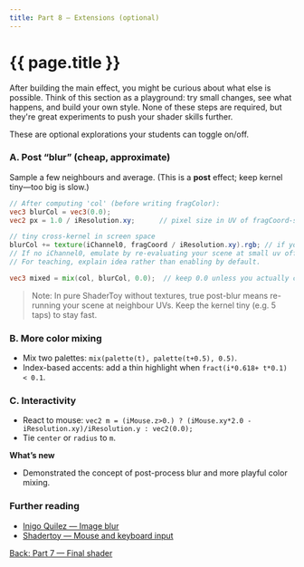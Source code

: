 ```yaml
---
title: Part 8 — Extensions (optional)
---
```

# {{ page.title }}

After building the main effect, you might be curious about what else is possible. Think of this section as a playground: try small changes, see what happens, and build your own style. None of these steps are required, but they're great experiments to push your shader skills further.

These are optional explorations your students can toggle on/off.

### A. Post “blur” (cheap, approximate)

Sample a few neighbours and average. (This is a **post** effect; keep kernel tiny—too big is slow.)

```glsl
// After computing 'col' (before writing fragColor):
vec3 blurCol = vec3(0.0);
vec2 px = 1.0 / iResolution.xy;      // pixel size in UV of fragCoord-space

// tiny cross-kernel in screen space
blurCol += texture(iChannel0, fragCoord / iResolution.xy).rgb; // if you have an input; else, skip
// If no iChannel0, emulate by re-evaluating your scene at small uv offsets (costly).
// For teaching, explain idea rather than enabling by default.

vec3 mixed = mix(col, blurCol, 0.0);  // keep 0.0 unless you actually compute blurCol
```

> Note: In pure ShaderToy without textures, true post-blur means re-running your scene at neighbour UVs. Keep the kernel tiny (e.g. 5 taps) to stay fast.

### B. More color mixing

* Mix two palettes: `mix(palette(t), palette(t+0.5), 0.5)`.
* Index-based accents: add a thin highlight when `fract(i*0.618+ t*0.1) < 0.1`.

### C. Interactivity

* React to mouse: `vec2 m = (iMouse.z>0.) ? (iMouse.xy*2.0 - iResolution.xy)/iResolution.y : vec2(0.0);`
* Tie `center` or `radius` to `m`.

**What’s new**

* Demonstrated the concept of post-process blur and more playful color mixing.

### Further reading
- [Inigo Quilez — Image blur](https://iquilezles.org/articles/blur/)
- [Shadertoy — Mouse and keyboard input](https://www.shadertoy.com/howto#mouse)

[Back: Part 7 — Final shader](part07_final_shader.md)
